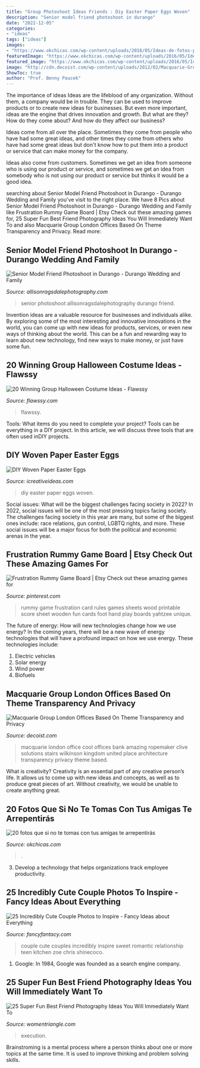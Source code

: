 ```yaml
---
title: "Group Photoshoot Ideas Friends : Diy Easter Paper Eggs Woven"
description: "Senior model friend photoshoot in durango"
date: "2022-12-05"
categories:
- "ideas"
tags: ["ideas"]
images:
- "https://www.okchicas.com/wp-content/uploads/2016/05/Ideas-de-fotos-para-mejores-amigas-3.jpg"
featuredImage: "https://www.okchicas.com/wp-content/uploads/2016/05/Ideas-de-fotos-para-mejores-amigas-3.jpg"
featured_image: "https://www.okchicas.com/wp-content/uploads/2016/05/Ideas-de-fotos-para-mejores-amigas-3.jpg"
image: "http://cdn.decoist.com/wp-content/uploads/2012/02/Macquarie-Group-Offices-London-6.jpg"
ShowToc: true
author: "Prof. Benny Paucek"
---
```



The importance of ideas
Ideas are the lifeblood of any organization. Without them, a company would be in trouble. They can be used to improve products or to create new ideas for businesses. But even more important, ideas are the engine that drives innovation and growth.
But what are they? How do they come about? And how do they affect our business?

Ideas come from all over the place. Sometimes they come from people who have had some great ideas, and other times they come from others who have had some great ideas but don't know how to put them into a product or service that can make money for the company.

Ideas also come from customers. Sometimes we get an idea from someone who is using our product or service, and sometimes we get an idea from somebody who is not using our product or service but thinks it would be a good idea.

	

		
searching about Senior Model Friend Photoshoot in Durango - Durango Wedding and Family you've visit to the right place. We have 8 Pics about Senior Model Friend Photoshoot in Durango - Durango Wedding and Family like Frustration Rummy Game Board | Etsy Check out these amazing games for, 25 Super Fun Best Friend Photography Ideas You Will Immediately Want To and also Macquarie Group London Offices Based On Theme Transparency and Privacy. Read more:
		
    
## Senior Model Friend Photoshoot In Durango - Durango Wedding And Family

<img loading=lazy src="https://allisonragsdalephotography.com/wp-content/uploads/2014/08/allisonragsdalephotography-9284.jpg" onerror="this.onerror=null;this.src='https://tse1.mm.bing.net/th?id=OIP.OuHJEmnH096Vh2QCDKqQ9QHaLI&amp;pid=15.1';" alt="Senior Model Friend Photoshoot in Durango - Durango Wedding and Family">

_Source: allisonragsdalephotography.com_

>senior photoshoot allisonragsdalephotography durango friend. 

	

Invention ideas are a valuable resource for businesses and individuals alike. By exploring some of the most interesting and innovative innovations in the world, you can come up with new ideas for products, services, or even new ways of thinking about the world. This can be a fun and rewarding way to learn about new technology, find new ways to make money, or just have some fun.

    
## 20 Winning Group Halloween Costume Ideas - Flawssy

<img loading=lazy src="https://www.flawssy.com/wp-content/uploads/2016/05/Hollywood-Couples-Halloween-Costumes.jpg" onerror="this.onerror=null;this.src='https://tse2.mm.bing.net/th?id=OIP.9D9W1JAgQRls4Cis4mnp5QHaJ4&amp;pid=15.1';" alt="20 Winning Group Halloween Costume Ideas - Flawssy">

_Source: flawssy.com_

>flawssy. 

	

Tools: What items do you need to complete your project?
Tools can be everything in a DIY project. In this article, we will discuss three tools that are often used inDIY projects.

    
## DIY Woven Paper Easter Eggs

<img loading=lazy src="https://www.icreativeideas.com/wp-content/uploads/2014/04/DIY-Woven-Paper-Easter-Eggs-1.jpg" onerror="this.onerror=null;this.src='https://tse4.mm.bing.net/th?id=OIP.nqk8mlkdf6105kOm_97BuwHaHa&amp;pid=15.1';" alt="DIY Woven Paper Easter Eggs">

_Source: icreativeideas.com_

>diy easter paper eggs woven. 

	

Social issues: What will be the biggest challenges facing society in 2022?
In 2022, social issues will be one of the most pressing topics facing society. The challenges facing society in this year are many, but some of the biggest ones include: race relations, gun control, LGBTQ rights, and more. These social issues will be a major focus for both the political and economic arenas in the year.

    
## Frustration Rummy Game Board | Etsy Check Out These Amazing Games For

<img loading=lazy src="https://i.pinimg.com/736x/96/04/e1/9604e12a3c4793ac7d04aeae3e6e306b.jpg" onerror="this.onerror=null;this.src='https://tse2.mm.bing.net/th?id=OIP.Ka6Cvh1ygKxKD2T-zfGyigHaLV&amp;pid=15.1';" alt="Frustration Rummy Game Board | Etsy Check out these amazing games for">

_Source: pinterest.com_

>rummy game frustration card rules games sheets wood printable score sheet wooden fun cards foot hand play boards yahtzee unique. 

	

The future of energy: How will new technologies change how we use energy?
In the coming years, there will be a new wave of energy technologies that will have a profound impact on how we use energy. These technologies include: 
1. Electric vehicles
2. Solar energy
3. Wind power
4. Biofuels

    
## Macquarie Group London Offices Based On Theme Transparency And Privacy

<img loading=lazy src="http://cdn.decoist.com/wp-content/uploads/2012/02/Macquarie-Group-Offices-London-6.jpg" onerror="this.onerror=null;this.src='https://tse4.mm.bing.net/th?id=OIP.Lx5iFP_uA25M_WRhshnNFwHaGd&amp;pid=15.1';" alt="Macquarie Group London Offices Based On Theme Transparency and Privacy">

_Source: decoist.com_

>macquarie london office cool offices bank amazing ropemaker clive solutions stairs wilkinson kingdom united place architecture transparency privacy theme based. 

	

What is creativity?
Creativity is an essential part of any creative person’s life. It allows us to come up with new ideas and concepts, as well as to produce great pieces of art. Without creativity, we would be unable to create anything great.

    
## 20 Fotos Que Si No Te Tomas Con Tus Amigas Te Arrepentirás

<img loading=lazy src="https://www.okchicas.com/wp-content/uploads/2016/05/Ideas-de-fotos-para-mejores-amigas-3.jpg" onerror="this.onerror=null;this.src='https://tse4.mm.bing.net/th?id=OIP.pGIO-KfQk_JsK2W8qmfMSwHaLH&amp;pid=15.1';" alt="20 fotos que si no te tomas con tus amigas te arrepentirás">

_Source: okchicas.com_

>. 

	

3. Develop a technology that helps organizations track employee productivity. 

    
## 25 Incredibly Cute Couple Photos To Inspire - Fancy Ideas About Everything

<img loading=lazy src="https://fancyfantacy.com/wp-content/uploads/2020/05/Incredibly-Cute-Couple-Photos-to-Inspire-15.jpg" onerror="this.onerror=null;this.src='https://tse2.mm.bing.net/th?id=OIP.7LmN67R1VlAPi79Ttmx_hAAAAA&amp;pid=15.1';" alt="25 Incredibly Cute Couple Photos to Inspire - Fancy Ideas about Everything">

_Source: fancyfantacy.com_

>couple cute couples incredibly inspire sweet romantic relationship teen kitchen zoe chris shinecoco. 

	

1. Google: In 1984, Google was founded as a search engine company.

    
## 25 Super Fun Best Friend Photography Ideas You Will Immediately Want To

<img loading=lazy src="https://www.womentriangle.com/wp-content/uploads/2015/10/love1.jpg" onerror="this.onerror=null;this.src='https://tse3.mm.bing.net/th?id=OIP.Z0OrNuuSvB8Wpj2mb7U5ZwHaLH&amp;pid=15.1';" alt="25 Super Fun Best Friend Photography Ideas You Will Immediately Want To">

_Source: womentriangle.com_

>execution. 

	

Brainstroming is a mental process where a person thinks about one or more topics at the same time. It is used to improve thinking and problem solving skills.

